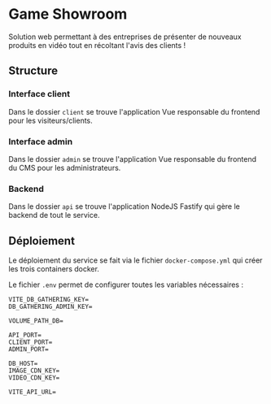 # Game Showroom

Solution web permettant à des entreprises de présenter de nouveaux produits en vidéo tout en récoltant l'avis des clients !

## Structure

### Interface client

Dans le dossier `client` se trouve l'application Vue responsable du frontend pour les visiteurs/clients.

### Interface admin

Dans le dossier `admin` se trouve l'application Vue responsable du frontend du CMS pour les administrateurs.

### Backend

Dans le dossier `api` se trouve l'application NodeJS Fastify qui gère le backend de tout le service.

## Déploiement

Le déploiement du service se fait via le fichier `docker-compose.yml` qui créer les trois containers docker.

Le fichier `.env` permet de configurer toutes les variables nécessaires :

```dotenv
VITE_DB_GATHERING_KEY=
DB_GATHERING_ADMIN_KEY=

VOLUME_PATH_DB=

API_PORT=
CLIENT_PORT=
ADMIN_PORT=

DB_HOST=
IMAGE_CDN_KEY=
VIDEO_CDN_KEY=

VITE_API_URL=
```
